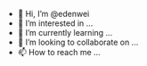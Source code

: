- 👋 Hi, I’m @edenwei
- 👀 I’m interested in ...
- 🌱 I’m currently learning ...
- 💞️ I’m looking to collaborate on ...
- 📫 How to reach me ...

<!---
edenwei/edenwei is a ✨ special ✨ repository because its `README.md` (this file) appears on your GitHub profile.
You can click the Preview link to take a look at your changes.
--->
